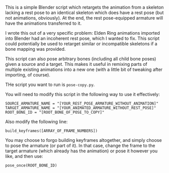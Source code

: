 This is a simple Blender script which retargets the animation from a skeleton lacking a rest pose to an identical skeleton which does have a rest pose (but not animations, obviously). At the end, the rest pose-equipped armature will have the animations transferred to it.

I wrote this out of a very specific problem: Elden Ring animations imported into Blender had an incoherent rest pose, which I wanted to fix.
This script could potentially be used to retarget similar or incompatible skeletons if a bone mapping was provided.

This script can also pose arbitrary bones (including all child bone poses) given a source and a target. This makes it useful in remixing parts of multiple existing animations into a new one (with a little bit of tweaking after importing, of course).

THe script you want to run is ```pose-copy.py```.

You will need to modify this script in the following way to use it effectively:

```
SOURCE_ARMATURE_NAME = "[YOUR_REST_POSE_ARMATURE_WITHOUT_ANIMATION]"
TARGET_ARMATURE_NAME = "[YOUR_ANIMATED_ARMATURE_WITHOUT_REST_POSE]"
ROOT_BONE_ID = "[ROOT_BONE_OF_POSE_TO_COPY]"
```

Also modify the following line:

```
build_keyframes([ARRAY_OF_FRAME_NUMBERS])
```

You may choose to forgo building keyframes altogether, and simply choose to pose the armature (or part of it). In that case, change the frame to the target armature (which already has the animation) or pose it however you like, and then use:

```
pose_once(ROOT_BONE_ID)
```
